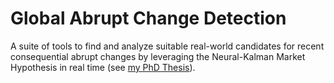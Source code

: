 # Global Abrupt Change Detection
A suite of tools to find and analyze suitable real-world candidates for recent consequential abrupt changes by leveraging the Neural-Kalman Market Hypothesis in real time (see [my PhD Thesis](https://github.com/diegomendez40/PhD_Thesis_Diego_Mendez-Romero)).
